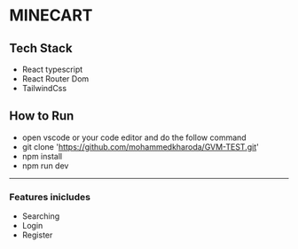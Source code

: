 # MINECART

## Tech Stack 
- React typescript
- React Router Dom
- TailwindCss

## How to Run 
- open vscode or your code editor and do the follow command
- git clone 'https://github.com/mohammedkharoda/GVM-TEST.git'
- npm install
- npm run dev

---
### Features inicludes 
- Searching
- Login
- Register
